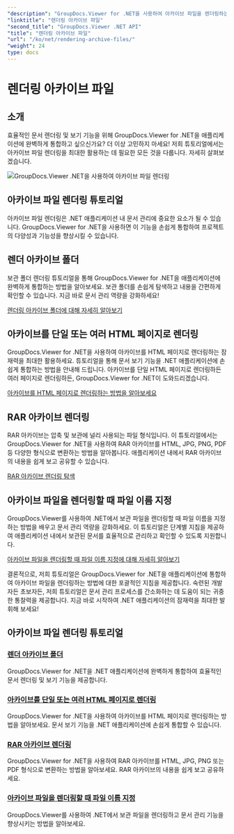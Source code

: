```yaml
---
"description": "GroupDocs.Viewer for .NET을 사용하여 아카이브 파일을 렌더링하는 방법에 대한 포괄적인 튜토리얼을 살펴보세요. .NET 애플리케이션에 원활하고 효율적으로 통합할 수 있습니다."
"linktitle": "렌더링 아카이브 파일"
"second_title": "GroupDocs.Viewer .NET API"
"title": "렌더링 아카이브 파일"
"url": "/ko/net/rendering-archive-files/"
"weight": 24
type: docs
---
```

# 렌더링 아카이브 파일

## 소개

효율적인 문서 렌더링 및 보기 기능을 위해 GroupDocs.Viewer for .NET을 애플리케이션에 완벽하게 통합하고 싶으신가요? 더 이상 고민하지 마세요! 저희 튜토리얼에서는 아카이브 파일 렌더링을 최대한 활용하는 데 필요한 모든 것을 다룹니다. 자세히 살펴보겠습니다.

![GroupDocs.Viewer .NET을 사용하여 아카이브 파일 렌더링](/viewer/rendering-archive-files/image.png)

## 아카이브 파일 렌더링 튜토리얼

아카이브 파일 렌더링은 .NET 애플리케이션 내 문서 관리에 중요한 요소가 될 수 있습니다. GroupDocs.Viewer for .NET을 사용하면 이 기능을 손쉽게 통합하여 프로젝트의 다양성과 기능성을 향상시킬 수 있습니다.

## 렌더 아카이브 폴더

보관 폴더 렌더링 튜토리얼을 통해 GroupDocs.Viewer for .NET을 애플리케이션에 완벽하게 통합하는 방법을 알아보세요. 보관 폴더를 손쉽게 탐색하고 내용을 간편하게 확인할 수 있습니다. 지금 바로 문서 관리 역량을 강화하세요!

[렌더링 아카이브 폴더에 대해 자세히 알아보기](./render-archive-folder/)

## 아카이브를 단일 또는 여러 HTML 페이지로 렌더링

GroupDocs.Viewer for .NET을 사용하여 아카이브를 HTML 페이지로 렌더링하는 잠재력을 최대한 활용하세요. 튜토리얼을 통해 문서 보기 기능을 .NET 애플리케이션에 손쉽게 통합하는 방법을 안내해 드립니다. 아카이브를 단일 HTML 페이지로 렌더링하든 여러 페이지로 렌더링하든, GroupDocs.Viewer for .NET이 도와드리겠습니다.

[아카이브를 HTML 페이지로 렌더링하는 방법을 알아보세요](./render-archives-html/)

## RAR 아카이브 렌더링

RAR 아카이브는 압축 및 보관에 널리 사용되는 파일 형식입니다. 이 튜토리얼에서는 GroupDocs.Viewer for .NET을 사용하여 RAR 아카이브를 HTML, JPG, PNG, PDF 등 다양한 형식으로 변환하는 방법을 알아봅니다. 애플리케이션 내에서 RAR 아카이브의 내용을 쉽게 보고 공유할 수 있습니다.

[RAR 아카이브 렌더링 탐색](./render-rar/)

## 아카이브 파일을 렌더링할 때 파일 이름 지정

GroupDocs.Viewer를 사용하여 .NET에서 보관 파일을 렌더링할 때 파일 이름을 지정하는 방법을 배우고 문서 관리 역량을 강화하세요. 이 튜토리얼은 단계별 지침을 제공하여 애플리케이션 내에서 보관된 문서를 효율적으로 관리하고 확인할 수 있도록 지원합니다.

[아카이브 파일을 렌더링할 때 파일 이름 지정에 대해 자세히 알아보기](./specify-filename-render-archive/)

결론적으로, 저희 튜토리얼은 GroupDocs.Viewer for .NET을 애플리케이션에 통합하여 아카이브 파일을 렌더링하는 방법에 대한 포괄적인 지침을 제공합니다. 숙련된 개발자든 초보자든, 저희 튜토리얼은 문서 관리 프로세스를 간소화하는 데 도움이 되는 귀중한 통찰력을 제공합니다. 지금 바로 시작하여 .NET 애플리케이션의 잠재력을 최대한 발휘해 보세요!
## 아카이브 파일 렌더링 튜토리얼
### [렌더 아카이브 폴더](./render-archive-folder/)
GroupDocs.Viewer for .NET을 .NET 애플리케이션에 완벽하게 통합하여 효율적인 문서 렌더링 및 보기 기능을 제공합니다.
### [아카이브를 단일 또는 여러 HTML 페이지로 렌더링](./render-archives-html/)
GroupDocs.Viewer for .NET을 사용하여 아카이브를 HTML 페이지로 렌더링하는 방법을 알아보세요. 문서 보기 기능을 .NET 애플리케이션에 손쉽게 통합할 수 있습니다.
### [RAR 아카이브 렌더링](./render-rar/)
GroupDocs.Viewer for .NET을 사용하여 RAR 아카이브를 HTML, JPG, PNG 또는 PDF 형식으로 변환하는 방법을 알아보세요. RAR 아카이브의 내용을 쉽게 보고 공유하세요.
### [아카이브 파일을 렌더링할 때 파일 이름 지정](./specify-filename-render-archive/)
GroupDocs.Viewer를 사용하여 .NET에서 보관 파일을 렌더링하고 문서 관리 기능을 향상시키는 방법을 알아보세요.